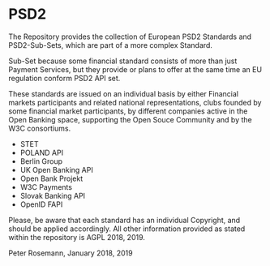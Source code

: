 # PSD2

The Repository provides the collection of European PSD2 Standards and PSD2-Sub-Sets, which are part of a more complex Standard.

Sub-Set because some financial standard consists of more than just Payment Services, but they provide or plans to offer at the same time an EU regulation conform PSD2 API set.

These standards are issued on an individual basis by either Financial markets participants and related national representations, clubs founded by some financial market participants, by different companies active in the Open Banking space, supporting the Open Souce Community and by the W3C consortiums.

- STET
- POLAND API
- Berlin Group
- UK Open Banking API
- Open Bank Projekt
- W3C Payments
- Slovak Banking API
- OpenID FAPI

Please, be aware that each standard has an individual Copyright, and should be applied accordingly. All other information provided as stated within the repository is AGPL 2018, 2019.

Peter Rosemann, January 2018, 2019
